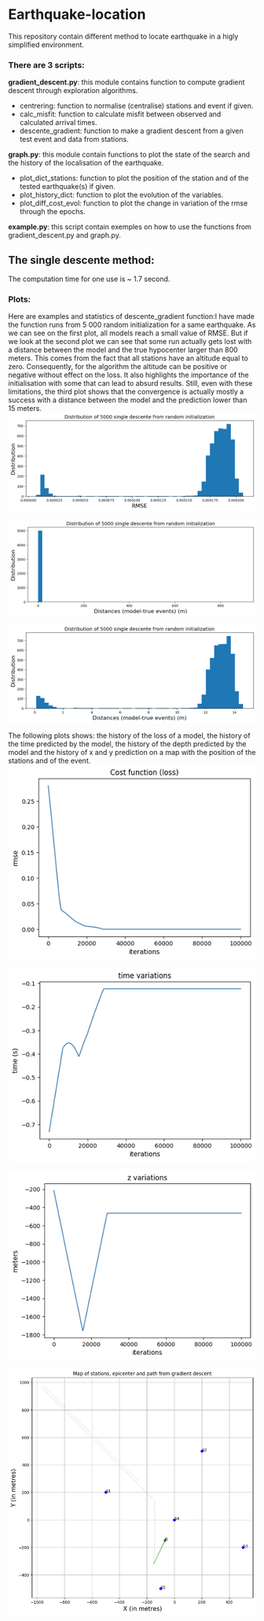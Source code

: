 # Earthquake-location
This repository contain different method to locate earthquake in a higly simplified environment. 

### There are 3 scripts:
**gradient_descent.py**: this module contains function to compute gradient descent through exploration algorithms.
  - centrering: function to normalise (centralise) stations and event if given.
  - calc_misfit: function to calculate misfit between observed and calculated arrival times.
  - descente_gradient: function to make a gradient descent from a given test event and data from stations.

**graph.py**: this module contain functions to plot the state of the search and the history of the localisation of the earthquake.
  - plot_dict_stations: function to plot the position of the station and of the tested earthquake(s) if given.
  - plot_history_dict: function to plot the evolution of the variables.
  - plot_diff_cost_evol: function to plot the change in variation of the rmse through the epochs.

**example.py**: this script contain exemples on how to use the functions from gradient_descent.py and graph.py.

## The single descente method:
The computation time for one use is ~ 1.7 second.

### Plots:
Here are examples and statistics of descente_gradient function:I have made the function runs from 5 000 random initialization for a same earthquake. As we can see on the first plot, all models reach a small value of RMSE. But if we look at the second plot we can see that some run actually gets lost with a distance between the model and the true hypocenter larger than 800 meters. This comes from the fact that all stations have an altitude equal to zero. Consequently, for the algorithm the altitude can be positive or negative without effect on the loss. It also highlights the importance of the initialisation with some that can lead to absurd results. Still, even with these limitations, the third plot shows that the convergence is actually mostly a success with a distance between the model and the prediction lower than 15 meters.
![Exemple picture](img/rmse_5000single.png)

![Exemple picture](img/dist_1_5000single.png)

![Exemple picture](img/dist_2_5000single.png)

The following plots shows: the history of the loss of a model, the history of the time predicted by the model, the history of the depth predicted by the model and the history of x and y prediction on a map with the position of the stations and of the event.
![Exemple picture](img/loss_hist_single_descente.png)

![Exemple picture](img/time_hist_single_descente.png)

![Exemple picture](img/depth_hist_single_descente.png)

![Exemple picture](img/map_hist_single_descente.png)
